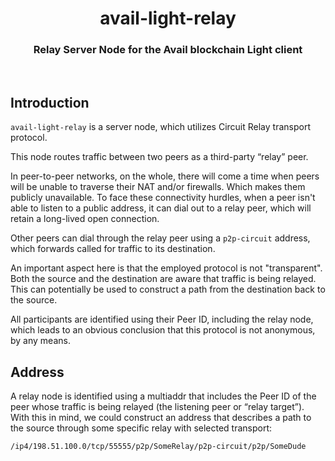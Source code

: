 <div align="Center">
<h1>avail-light-relay</h1>
<h3>Relay Server Node for the Avail blockchain Light client</h3>
</div>

<br>

## Introduction

`avail-light-relay` is a server node, which utilizes Circuit Relay transport protocol.

This node routes traffic between two peers as a third-party “relay” peer. 

In peer-to-peer networks, on the whole, there will come a time when peers will be unable to traverse their NAT and/or firewalls. Which makes them publicly unavailable. To face these connectivity hurdles, when a peer isn't able to listen to a public address, it can dial out to a relay peer, which will retain a long-lived open connection.

Other peers can dial through the relay peer using a `p2p-circuit` address, which forwards called for traffic to its destination.

An important aspect here is that the employed protocol is not "transparent". Both the source and the destination are aware that traffic is being relayed. This can potentially be used to construct a path from the destination back to the source.

All participants are identified using their Peer ID, including the relay node, which leads to an obvious conclusion that this protocol is not anonymous, by any means.

## Address

A relay node is identified using a multiaddr that includes the Peer ID of the peer whose traffic is being relayed (the listening peer or “relay target”). With this in mind, we could construct an address that describes a path to the source through some specific relay with selected transport:

```/ip4/198.51.100.0/tcp/55555/p2p/SomeRelay/p2p-circuit/p2p/SomeDude```

